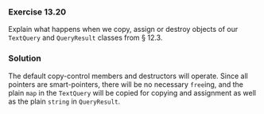 ### Exercise 13.20

Explain what happens when we copy, assign or destroy objects of our `TextQuery`
and `QueryResult` classes from &sect; 12.3.

### Solution

The default copy-control members and destructors will operate. Since all
pointers are smart-pointers, there will be no necessary `free`ing, and the plain
`map` in the `TextQuery` will be copied for copying and assignment as well as
the plain `string` in `QueryResult`.
